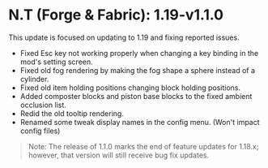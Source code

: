 # N.T (Forge & Fabric): 1.19-v1.1.0
This update is focused on updating to 1.19 and fixing reported issues.
- Fixed Esc key not working properly when changing a key binding in the mod's setting screen.
- Fixed old fog rendering by making the fog shape a sphere instead of a cylinder.
- Fixed old item holding positions changing block holding positions.
- Added composter blocks and piston base blocks to the fixed ambient occlusion list.
- Redid the old tooltip rendering.
- Renamed some tweak display names in the config menu. (Won't impact config files)

> Note: The release of 1.1.0 marks the end of feature updates for 1.18.x; however, that version will still receive bug fix updates.